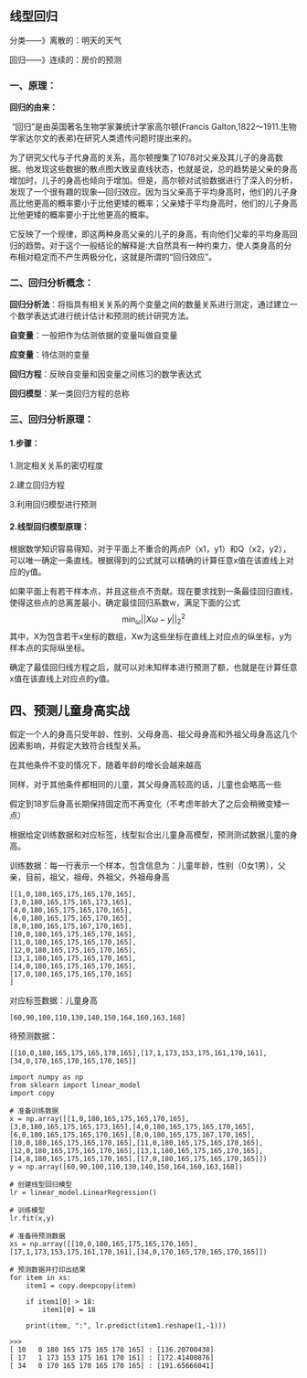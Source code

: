 ## 线型回归

分类——》离散的：明天的天气

回归——》连续的：房价的预测

### 一、原理：

**回归的由来：**

​		“回归”是由英国著名生物学家兼统计学家高尔顿(Francis Galton,1822～1911.生物学家达尔文的表弟)在研究人类遗传问题时提出来的。

​		为了研究父代与子代身高的关系，高尔顿搜集了1078对父亲及其儿子的身高数据。他发现这些数据的散点图大致呈直线状态，也就是说，总的趋势是父亲的身高增加时，儿子的身高也倾向于增加。但是，高尔顿对试验数据进行了深入的分析，发现了一个很有趣的现象—回归效应。因为当父亲高于平均身高时，他们的儿子身高比他更高的概率要小于比他更矮的概率；父亲矮于平均身高时，他们的儿子身高比他更矮的概率要小于比他更高的概率。

​		它反映了一个规律，即这两种身高父亲的儿子的身高，有向他们父辈的平均身高回归的趋势。对于这个一般结论的解释是:大自然具有一种约束力，使人类身高的分布相对稳定而不产生两极分化，这就是所谓的“回归效应”。



### 二、回归分析概念：

**回归分析法**：将指具有相关关系的两个变量之间的数量关系进行测定，通过建立一个数学表达式进行统计估计和预测的统计研究方法。

**自变量**：一般把作为估测依据的变量叫做自变量

**应变量**：待估测的变量

**回归方程**：反映自变量和因变量之间练习的数学表达式

**回归模型**：某一类回归方程的总称



### 三、回归分析原理：

#### 1.步骤：

1.测定相关关系的密切程度

2.建立回归方程

3.利用回归模型进行预测



#### 2.线型回归模型原理：

​		根据数学知识容易得知，对于平面上不重合的两点P（x1，y1）和Q（x2，y2），可以唯一确定一条直线。根据得到的公式就可以精确的计算任意x值在该直线上对应的y值。

​		如果平面上有若干样本点，并且这些点不贡献。现在要求找到一条最佳回归直线，使得这些点的总离差最小，确定最佳回归系数w，满足下面的公式
$$
\min_{\omega}||X\omega-y||_2^2
$$
​		其中，X为包含若干x坐标的数组，Xw为这些坐标在直线上对应点的纵坐标，y为样本点的实际纵坐标。

​		确定了最佳回归线方程之后，就可以对未知样本进行预测了额，也就是在计算任意x值在该直线上对应点的y值。



## 四、预测儿童身高实战

假定一个人的身高只受年龄、性别、父母身高、祖父母身高和外祖父母身高这几个因素影响，并假定大致符合线型关系。

在其他条件不变的情况下，随着年龄的增长会越来越高

同样，对于其他条件都相同的儿童，其父母身高较高的话，儿童也会略高一些

假定到18岁后身高长期保持固定而不再变化（不考虑年龄大了之后会稍微变矮一点）

根据给定训练数据和对应标签，线型拟合出儿童身高模型，预测测试数据儿童的身高。



训练数据：每一行表示一个样本，包含信息为：儿童年龄，性别（0女1男），父亲，目前，祖父，祖母，外祖父，外祖母身高

```
[[1,0,180,165,175,165,170,165],
[3,0,180,165,175,165,173,165],
[4,0,180,165,175,165,170,165],
[6,0,180,165,175,165,170,165],
[8,0,180,165,175,167,170,165],
[10,0,180,165,175,165,170,165],
[11,0,180,165,175,165,170,165],
[12,0,180,165,175,165,170,165],
[13,1,180,165,175,165,170,165],
[14,0,180,165,175,165,170,165],
[17,0,180,165,175,165,170,165]
]
```

对应标签数据：儿童身高

```
[60,90,100,110,130,140,150,164,160,163,168]
```

待预测数据：

```
[[10,0,180,165,175,165,170,165],[17,1,173,153,175,161,170,161],[34,0,170,165,170,165,170,165]]
```



```
import numpy as np
from sklearn import linear_model
import copy

# 准备训练数据
x = np.array([[1,0,180,165,175,165,170,165],[3,0,180,165,175,165,173,165],[4,0,180,165,175,165,170,165],[6,0,180,165,175,165,170,165],[8,0,180,165,175,167,170,165],[10,0,180,165,175,165,170,165],[11,0,180,165,175,165,170,165],[12,0,180,165,175,165,170,165],[13,1,180,165,175,165,170,165],[14,0,180,165,175,165,170,165],[17,0,180,165,175,165,170,165]])
y = np.array([60,90,100,110,130,140,150,164,160,163,168])

# 创建线型回归模型
lr = linear_model.LinearRegression()

# 训练模型
lr.fit(x,y)

# 准备待预测数据
xs = np.array([[10,0,180,165,175,165,170,165],[17,1,173,153,175,161,170,161],[34,0,170,165,170,165,170,165]])

# 预测数据并打印出结果
for item in xs:
    item1 = copy.deepcopy(item)

    if item1[0] > 18:
        item1[0] = 18

    print(item, ":", lr.predict(item1.reshape(1,-1)))

>>>
[ 10   0 180 165 175 165 170 165] : [136.20700438]
[ 17   1 173 153 175 161 170 161] : [172.41400876]
[ 34   0 170 165 170 165 170 165] : [191.65666041]
```